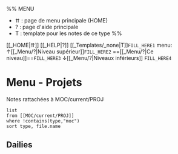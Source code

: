 %% MENU
- ⇈ : page de menu principale (HOME)
- ? : page d'aide principale
- T : template pour les notes de ce type
%%

[[_HOME|⇈]] [[_HELP|?]] [[_Templates/_none|T]]`FILL_HERE1` menu: ↑[[_Menu/?|Niveau supérieur]]`FILL_HERE2` ==[[_Menu/?|Ce niveau]]==`FILL_HERE3` ↓[[_Menu/?|Niveaux inférieurs]] `FILL_HERE4`
# Menu - Projets
Notes rattachées à MOC/current/PROJ
```dataview
list
from [[MOC/current/PROJ]]
where !contains(type,"moc")
sort type, file.name
```

## Dailies
